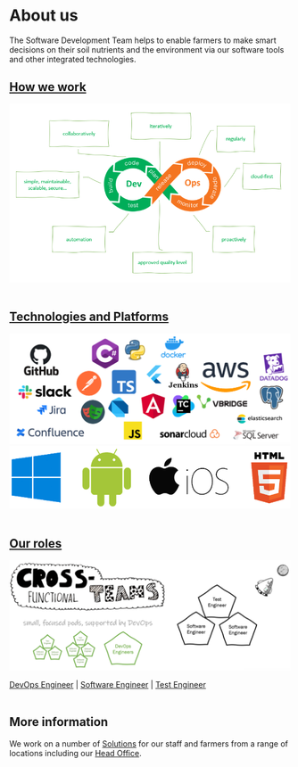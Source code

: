 # About us

The Software Development Team helps to enable farmers to make smart decisions on their soil nutrients and the environment via our software tools and other integrated technologies.

## [How we work](how-we-work/README.md)
![How we work](how-we-work/how-we-work.png)
<br>
<br>

## [Technologies and Platforms](technologies/README.md)
![Technologies](technologies/core-tech-stack.png)
![Platforms](technologies/platforms.png)
<br>
<br>

## [Our roles](roles/README.md)
![Our pods](roles/pod-capability.png)

[DevOps Engineer](roles/devops-engineer/README.md)
|
[Software Engineer](roles/software-engineer/README.md)
|
[Test Engineer](roles/test-engineer/README.md)
<br>
<br>

## More information
We work on a number of [Solutions](solutions/README.md) for our staff and farmers from a range of locations including our [Head Office](office/README.md).
